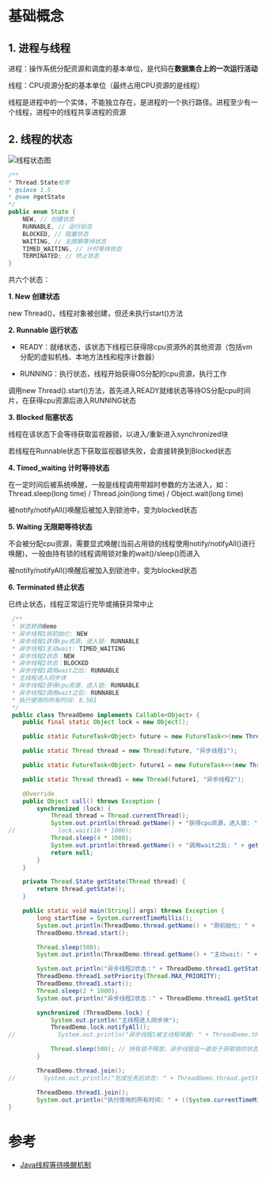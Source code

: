 # 基础概念

## 1. 进程与线程

进程：操作系统分配资源和调度的基本单位，是代码在**数据集合上的一次运行活动**

线程：CPU资源分配的基本单位（最终占用CPU资源的是线程）

线程是进程中的一个实体，不能独立存在，是进程的一个执行路径。进程至少有一个线程，进程中的线程共享进程的资源

## 2. 线程的状态

![线程状态图](https://img-blog.csdnimg.cn/20190804232630162.jpeg?x-oss-process=image/watermark,type_ZmFuZ3poZW5naGVpdGk,shadow_10,text_aHR0cHM6Ly9ibG9nLmNzZG4ubmV0L2pkc2pseng=,size_16,color_FFFFFF,t_70)

```java
/**
* Thread.State枚举
* @since 1.5
* @see #getState
*/
public enum State {
    NEW, // 创建状态
    RUNNABLE, // 运行状态
    BLOCKED, // 阻塞状态
    WAITING, // 无限期等待状态
    TIMED_WAITING, // 计时等待状态
    TERMINATED; // 终止状态
}
```
共六个状态：

**1. New 创建状态**

new Thread()，线程对象被创建，但还未执行start()方法

**2. Runnable 运行状态**

- READY：就绪状态，该状态下线程已获得除cpu资源外的其他资源（包括vm分配的虚拟机栈、本地方法栈和程序计数器）

- RUNNING：执行状态，线程开始获得OS分配的cpu资源，执行工作

调用new Thread().start()方法，首先进入READY就绪状态等待OS分配cpu时间片，在获得cpu资源后进入RUNNING状态

**3. Blocked 阻塞状态**

线程在该状态下会等待获取监视器锁，以进入/重新进入synchronized块

若线程在Runnable状态下获取监视器锁失败，会直接转换到Blocked状态

**4. Timed_waiting 计时等待状态**

 在一定时间后被系统唤醒，一般是线程调用带超时参数的方法进入，如：Thread.sleep(long time) / Thread.join(long time) / Object.wait(long time)

被notify/notifyAll()唤醒后被加入到锁池中，变为blocked状态

**5. Waiting 无限期等待状态**

不会被分配cpu资源，需要显式唤醒(当前占用锁的线程使用notify/notifyAll()进行唤醒)，一般由持有锁的线程调用锁对象的wait()/sleep()而进入

被notify/notifyAll()唤醒后被加入到锁池中，变为blocked状态

**6. Terminated 终止状态**

已终止状态，线程正常运行完毕或捕获异常中止

```java
 /**
 * 状态转换demo
 * 异步线程1刚初始化: NEW
 * 异步线程1获得cpu资源，进入锁: RUNNABLE
 * 异步线程1主动wait: TIMED_WAITING
 * 异步线程2状态：NEW
 * 异步线程2状态：BLOCKED
 * 异步线程1调用wait之后: RUNNABLE
 * 主线程进入同步块
 * 异步线程2获得cpu资源，进入锁: RUNNABLE
 * 异步线程2调用wait之后: RUNNABLE
 * 执行使用的所有时间: 8.501
 */
 public class ThreadDemo implements Callable<Object> {
    public final static Object lock = new Object();

    public static FutureTask<Object> future = new FutureTask<>(new ThreadDemo());

    public static Thread thread = new Thread(future, "异步线程1");

    public static FutureTask<Object> future1 = new FutureTask<>(new ThreadDemo());

    public static Thread thread1 = new Thread(future1, "异步线程2");

    @Override
    public Object call() throws Exception {
        synchronized (lock) {
            Thread thread = Thread.currentThread();
            System.out.println(thread.getName() + "获得cpu资源，进入锁: " + getState(thread));
//            lock.wait(10 * 1000);
            Thread.sleep(4 * 1000);
            System.out.println(thread.getName() + "调用wait之后: " + getState(thread));
            return null;
        }
    }

    private Thread.State getState(Thread thread) {
        return thread.getState();
    }

    public static void main(String[] args) throws Exception {
        long startTime = System.currentTimeMillis();
        System.out.println(ThreadDemo.thread.getName() + "刚初始化: " + ThreadDemo.thread.getState());
        ThreadDemo.thread.start();

        Thread.sleep(500);
        System.out.println(ThreadDemo.thread.getName() + "主动wait: " + ThreadDemo.thread.getState());

        System.out.println("异步线程2状态：" + ThreadDemo.thread1.getState());
        ThreadDemo.thread1.setPriority(Thread.MAX_PRIORITY);
        ThreadDemo.thread1.start();
        Thread.sleep(2 * 1000);
        System.out.println("异步线程2状态：" + ThreadDemo.thread1.getState());

        synchronized (ThreadDemo.lock) {
            System.out.println("主线程进入同步块");
            ThreadDemo.lock.notifyAll();
//            System.out.println("异步线程1被主线程唤醒: " + ThreadDemo.thread.getState());

            Thread.sleep(500); // 持有锁不释放，异步线程会一直处于获取锁的状态
        }

        ThreadDemo.thread.join();
//        System.out.println("完成任务后状态: " + ThreadDemo.thread.getState());

        ThreadDemo.thread1.join();
        System.out.println("执行使用的所有时间: " + ((System.currentTimeMillis() - startTime) * 0.001));
}
```

# 参考
- [Java线程等待唤醒机制](https://blog.csdn.net/jdsjlzx/article/details/98470930)